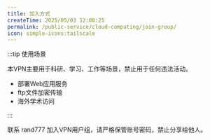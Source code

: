 ```yaml
---
title: 加入方式
createTime: 2025/05/03 12:08:25
permalink: /public-service/cloud-computing/join-group/
icon: simple-icons:tailscale
---
```


:::tip 使用场景

本VPN主要用于科研、学习、工作等场景，禁止用于任何违法活动。

- 部署Web应用服务
- ftp文件加密传输
- 海外学术访问

:::

联系 rand777 加入VPN用户组，请严格保管账号密码，禁止分享给他人。

## 